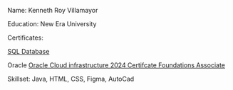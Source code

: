 Name: Kenneth Roy Villamayor

Education: New Era University

Certificates:

[SQL Database](https://courses.cognitiveclass.ai/certificates/243150b3511f41c0a35482a5ae4dda3d)


Oracle
[Oracle Cloud infrastructure 2024 Certifcate Foundations Associate](https://catalog-education.oracle.com/pls/certview/sharebadge?id=06E652FB100CE2F98C08A5B1F89B156AD12DC72941E1DF80D574A82F6C50EDFE)


Skillset: Java, HTML, CSS, Figma, AutoCad
